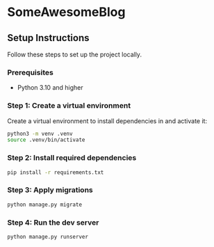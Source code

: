 # SomeAwesomeBlog

## Setup Instructions

Follow these steps to set up the project locally.

### Prerequisites

- Python 3.10 and higher

### Step 1: Create a virtual environment

Create a virtual environment to install dependencies in and activate it:

```bash
python3 -m venv .venv
source .venv/bin/activate
```

### Step 2: Install required dependencies

```bash
pip install -r requirements.txt
```

### Step 3: Apply migrations

```bash
python manage.py migrate
```

### Step 4: Run the dev server

```bash
python manage.py runserver
```
